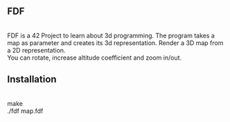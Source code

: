 <h2>FDF</h2><br>
FDF is a 42 Project to learn about 3d programming. The program takes a map as parameter and creates its 3d representation. Render a 3D map from a 2D representation.<br>
You can rotate, increase altitude coefficient and zoom in/out.<br>
<h2>Installation</h2><br>
make<br>
./fdf map.fdf
